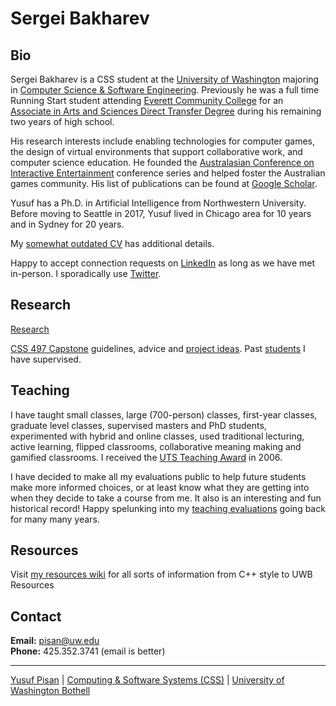 # Sergei Bakharev

## Bio

Sergei Bakharev is a CSS student at the [University of Washington](https://www.uwb.edu/) majoring in [Computer Science & Software Engineering](https://www.uwb.edu/bscsse). Previously he was a full time Running Start student attending [Everett Community College](https://www.everettcc.edu/) for an [Associate in Arts and Sciences Direct Transfer Degree](https://www.everettcc.edu/files/programs/aas-dta-transfer-guide.pdf) during his remaining two years of high school. 

His research interests include enabling technologies for computer games, the design of virtual environments that support collaborative work, and computer science education. He founded the [Australasian Conference on Interactive Entertainment](http://ieconference.org/) conference series and helped foster the Australian games community. His list of publications can be found at [Google Scholar](https://scholar.google.com/citations?user=eCpI_aUAAAAJ&hl=en&oi=ao).

Yusuf has a Ph.D. in Artificial Intelligence from Northwestern University. Before moving to Seattle in 2017, Yusuf lived in Chicago area for 10 years and in Sydney for 20 years.

My [somewhat outdated CV](PisanYusuf-CV.pdf) has additional details.

Happy to accept connection requests on [LinkedIn](https://www.linkedin.com/in/pisan/) as long as we have met in-person. I sporadically use [Twitter](https://twitter.com/yusufpisan).

## Research

[Research](research.html)

[CSS 497 Capstone](capstone.html) guidelines, advice and [project ideas](capstone-ideas.html). Past [students](./people) I have supervised.

## Teaching

I have taught small classes, large (700-person) classes, first-year classes, graduate level classes, supervised masters and PhD students, experimented with hybrid and online classes, used traditional lecturing, active learning, flipped classrooms, collaborative meaning making and gamified classrooms. I received the [UTS Teaching Award](https://www.uts.edu.au/research-and-teaching/learning-and-teaching/awards-and-citations/past-award-and-citation-0) in 2006.

I have decided to make all my evaluations public to help future students make more informed choices, or at least know what they are getting into when they decide to take a course from me. It also is an interesting and fun historical record! Happy spelunking into my [teaching evaluations](teaching/evaluations/) going back for many many years.

## Resources

Visit [my resources wiki](https://github.com/pisanorg/w/wiki) for all sorts of information from C++ style to UWB Resources

## Contact

**Email:** pisan@uw.edu  
**Phone:** 425.352.3741 (email is better)  

***

[Yusuf Pisan](https://pisanorg.github.io/yusuf/) | [Computing & Software Systems (CSS)](https://www.uwb.edu/css) | [University of Washington Bothell](https://www.uwb.edu/)

